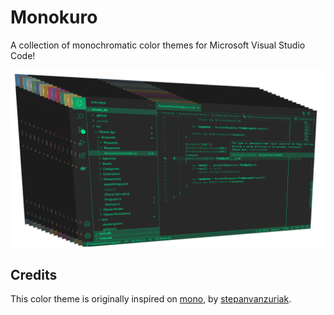 # Monokuro

A collection of monochromatic color themes for Microsoft Visual Studio Code!

![Monokuro][monokuro]

## Credits

This color theme is originally inspired on [mono][mono_theme], by [stepanvanzuriak][mono_repository].



[mono_theme]: https://marketplace.visualstudio.com/items?itemName=StepanVanzuriak.mono
[mono_repository]: https://github.com/stepanvanzuriak/mono

[monokuro]: https://raw.githubusercontent.com/dandev486/monokuro/master/screenshots/monokuro.png "Monokuro"